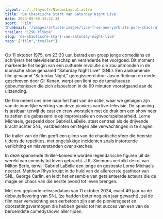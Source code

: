 ```yaml
---
layout: ../../layouts/NieuwsLayout.astro
title: 'De Chaotische Start van Saturday Night Live'
date: 2024-08-08 19:32:34
soort: 'Film'
thumbnail: '/images/article-images/live-from-new-york-its-pure-chaos-at-snl-1723131488.jpg'
trailer: "iZ9O_tl5Npk"
slug: 'de-chaotische-start-van-saturday-night-live'
tags: ["film","trailer"]
---
```


Op 11 oktober 1975, om 23:30 uur, betrad een groep jonge comedians en schrijvers het televisielandschap en veranderde het voorgoed. Dit moment markeerde het begin van een culturele revolutie die zou uitmonden in de iconische show genaamd "Saturday Night Live" (SNL). Een aankomende film genaamd "Saturday Night," geregisseerd door Jason Reitman en mede-geschreven door Gil Kenan, werpt een licht op de tumultueuze gebeurtenissen die zich afspeelden in de 90 minuten voorafgaand aan de uitzending.

De film neemt ons mee naar het hart van de actie, waar we getuigen zijn van de innerlijke werking van deze pioniers van live-televisie. De spanning is tastbaar terwijl de cast en crew worstelen met de druk om een show neer te zetten die gebaseerd is op improvisatie en onvoorspelbaarheid. Lorne Michaels, gespeeld door Gabriel LaBelle, staat centraal als de drijvende kracht achter SNL, vastbesloten om tegen alle verwachtingen in te slagen.

De trailer van de film geeft een glimp van de chaotische sfeer die heerste tijdens de repetities, met ongelukkige incidenten zoals instortende verlichting en misverstanden over sketches. 

In deze spannende thriller-komedie worden legendarische figuren uit de wereld van comedy tot leven gebracht. J.K. Simmons vertolkt de rol van Milton Berle, terwijl Gabriel LaBelle een jonge en gestreste Lorne Michaels neerzet. Matthew Rhys kruipt in de huid van de allereerste gastheer van SNL, George Carlin, en leidt het ensemble van getalenteerde acteurs die de magie en chaos van die eerste avond tot leven brengen.

Met een geplande releasedatum van 11 oktober 2024, exact 49 jaar na de debuutaflevering van SNL (ze hadden beter nog een jaar gewacht), zal de film naar verwachting een eerbetoon zijn aan de pioniersgeest en doorzettingsvermogen die hebben geleid tot het succes van een van de beroemdste comedyshows aller tijden.
